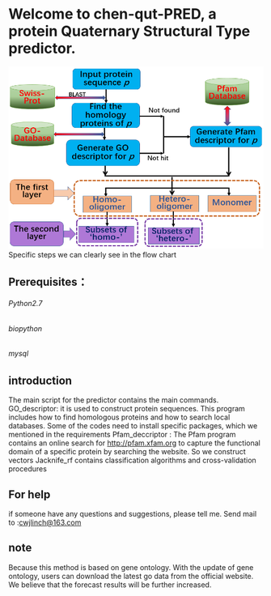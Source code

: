 # Welcome to chen-qut-PRED, a  protein Quaternary Structural Type predictor.
![chen-qut-pred](https://raw.githubusercontent.com/linch1226/chen-qut-PRED/master/Img/flow.png)
Specific steps we can clearly see in the flow chart
## Prerequisites：
###### Python2.7 
###### biopython
###### mysql
## introduction
The main script for the predictor contains the main commands.
GO_descriptor: it is used to construct protein sequences. This program includes how to find homologous proteins and how to search local databases. Some of the codes need to install specific packages, which we mentioned in the requirements
Pfam_deccriptor : The Pfam program contains an online search for http://pfam.xfam.org to capture the functional domain  of a specific protein by searching the website. So we construct vectors
Jacknife_rf contains classification algorithms and cross-validation procedures

## For help
if someone have any questions and suggestions, please tell me. 
Send mail to :cwjlinch@163.com
## note
Because this method is based on gene ontology. With the update of gene ontology, users can download the latest go data from the official website. We believe that the forecast results will be further increased.
